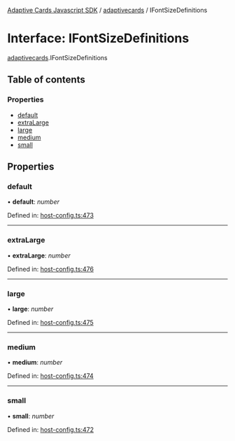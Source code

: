 [Adaptive Cards Javascript SDK](../README.md) / [adaptivecards](../modules/adaptivecards.md) / IFontSizeDefinitions

# Interface: IFontSizeDefinitions

[adaptivecards](../modules/adaptivecards.md).IFontSizeDefinitions

## Table of contents

### Properties

- [default](adaptivecards.ifontsizedefinitions.md#default)
- [extraLarge](adaptivecards.ifontsizedefinitions.md#extralarge)
- [large](adaptivecards.ifontsizedefinitions.md#large)
- [medium](adaptivecards.ifontsizedefinitions.md#medium)
- [small](adaptivecards.ifontsizedefinitions.md#small)

## Properties

### default

• **default**: *number*

Defined in: [host-config.ts:473](https://github.com/microsoft/AdaptiveCards/blob/0938a1f10/source/nodejs/adaptivecards/src/host-config.ts#L473)

___

### extraLarge

• **extraLarge**: *number*

Defined in: [host-config.ts:476](https://github.com/microsoft/AdaptiveCards/blob/0938a1f10/source/nodejs/adaptivecards/src/host-config.ts#L476)

___

### large

• **large**: *number*

Defined in: [host-config.ts:475](https://github.com/microsoft/AdaptiveCards/blob/0938a1f10/source/nodejs/adaptivecards/src/host-config.ts#L475)

___

### medium

• **medium**: *number*

Defined in: [host-config.ts:474](https://github.com/microsoft/AdaptiveCards/blob/0938a1f10/source/nodejs/adaptivecards/src/host-config.ts#L474)

___

### small

• **small**: *number*

Defined in: [host-config.ts:472](https://github.com/microsoft/AdaptiveCards/blob/0938a1f10/source/nodejs/adaptivecards/src/host-config.ts#L472)
